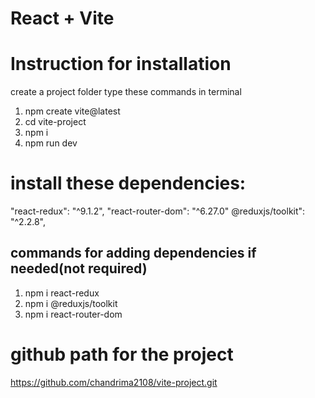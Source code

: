 # React + Vite

# Instruction for installation

create a project folder 
type these commands in terminal
1. npm create vite@latest
2. cd vite-project 
3. npm i
4. npm run dev

# install these dependencies:
"react-redux": "^9.1.2",
    "react-router-dom": "^6.27.0"
    @reduxjs/toolkit": "^2.2.8",
## commands for adding dependencies if needed(not required)
1. npm i react-redux
2. npm i @reduxjs/toolkit
3. npm i react-router-dom
# github path for the project
https://github.com/chandrima2108/vite-project.git

